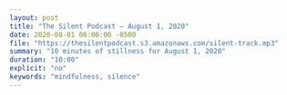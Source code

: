 ```yaml
---
layout: post
title: "The Silent Podcast — August 1, 2020"
date: 2020-08-01 06:00:00 -0500
file: "https://thesilentpodcast.s3.amazonaws.com/silent-track.mp3"
summary: "10 minutes of stillness for August 1, 2020"
duration: "10:00"
explicit: "no"
keywords: "mindfulness, silence"
---
```

